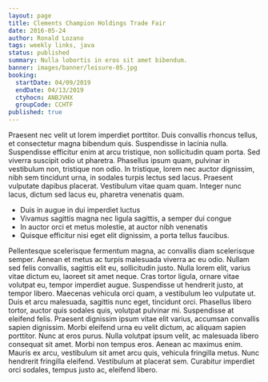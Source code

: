 ```yaml
---
layout: page
title: Clements Champion Holdings Trade Fair
date: 2016-05-24
author: Ronald Lozano
tags: weekly links, java
status: published
summary: Nulla lobortis in eros sit amet bibendum.
banner: images/banner/leisure-05.jpg
booking:
  startDate: 04/09/2019
  endDate: 04/13/2019
  ctyhocn: ANBJVHX
  groupCode: CCHTF
published: true
---
```

Praesent nec velit ut lorem imperdiet porttitor. Duis convallis rhoncus tellus, et consectetur magna bibendum quis. Suspendisse in lacinia nulla. Suspendisse efficitur enim at arcu tristique, non sollicitudin quam porta. Sed viverra suscipit odio ut pharetra. Phasellus ipsum quam, pulvinar in vestibulum non, tristique non odio. In tristique, lorem nec auctor dignissim, nibh sem tincidunt urna, in sodales turpis lectus sed lacus. Praesent vulputate dapibus placerat. Vestibulum vitae quam quam. Integer nunc lacus, dictum sed lacus eu, pharetra venenatis quam.

* Duis in augue in dui imperdiet luctus
* Vivamus sagittis magna nec ligula sagittis, a semper dui congue
* In auctor orci et metus molestie, at auctor nibh venenatis
* Quisque efficitur nisi eget elit dignissim, a porta tellus faucibus.

Pellentesque scelerisque fermentum magna, ac convallis diam scelerisque semper. Aenean et metus ac turpis malesuada viverra ac eu odio. Nullam sed felis convallis, sagittis elit eu, sollicitudin justo. Nulla lorem elit, varius vitae dictum eu, laoreet sit amet neque. Cras tortor ligula, ornare vitae volutpat eu, tempor imperdiet augue. Suspendisse ut hendrerit justo, at tempor libero. Maecenas vehicula orci quam, a vestibulum leo vulputate ut.
Duis et arcu malesuada, sagittis nunc eget, tincidunt orci. Phasellus libero tortor, auctor quis sodales quis, volutpat pulvinar mi. Suspendisse at eleifend felis. Praesent dignissim ipsum vitae elit varius, accumsan convallis sapien dignissim. Morbi eleifend urna eu velit dictum, ac aliquam sapien porttitor. Nunc at eros purus. Nulla volutpat ipsum velit, ac malesuada libero consequat sit amet. Morbi non tempus eros. Aenean ac maximus enim. Mauris ex arcu, vestibulum sit amet arcu quis, vehicula fringilla metus. Nunc hendrerit fringilla eleifend. Vestibulum at placerat sem. Curabitur imperdiet orci sodales, tempus justo ac, eleifend libero.
